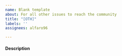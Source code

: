 ```yaml
---
name: Blank template
about: For all other issues to reach the community
title: "[OTH]"
labels: ''
assignees: alfaro96

---
```


<!--
Tell us the description of the issue to improve the package.
-->

#### Description

